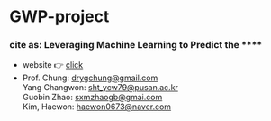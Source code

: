 # GWP-project

### cite as: Leveraging Machine Learning to Predict the ****

* website :point_right: [click](https://gwp-web-mtap-pnu.streamlit.app/)        
* Prof. Chung: drygchung@gmail.com             
  Yang Changwon: sht_ycw79@pusan.ac.kr                  
  Guobin Zhao: sxmzhaogb@gmai.com            
  Kim, Haewon: haewon0673@naver.com                          
                 
